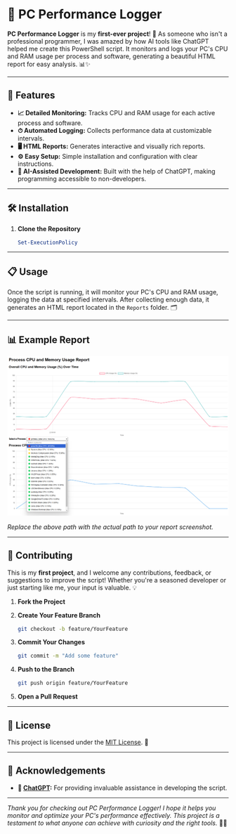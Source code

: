 # 🚀 PC Performance Logger

**PC Performance Logger** is my **first-ever project**! 🎉 As someone who isn't a professional programmer, I was amazed by how AI tools like ChatGPT helped me create this PowerShell script. It monitors and logs your PC's CPU and RAM usage per process and software, generating a beautiful HTML report for easy analysis. 📊✨

---

## 🌟 Features

- **📈 Detailed Monitoring:** Tracks CPU and RAM usage for each active process and software.
- **⏱ Automated Logging:** Collects performance data at customizable intervals.
- **🖥 HTML Reports:** Generates interactive and visually rich reports.
- **⚙️ Easy Setup:** Simple installation and configuration with clear instructions.
- **🤖 AI-Assisted Development:** Built with the help of ChatGPT, making programming accessible to non-developers.

---

## 🛠 Installation

1. **Clone the Repository**

   ```powershell
   Set-ExecutionPolicy 
   ```

---

## 📋 Usage

Once the script is running, it will monitor your PC's CPU and RAM usage, logging the data at specified intervals. After collecting enough data, it generates an HTML report located in the `Reports` folder. 🗂️

---

## 📊 Example Report

![Sample Report](assets/sample-report.png)

*Replace the above path with the actual path to your report screenshot.*

---

## 🤝 Contributing

This is my **first project**, and I welcome any contributions, feedback, or suggestions to improve the script! Whether you're a seasoned developer or just starting like me, your input is valuable. 💡

1. **Fork the Project**
2. **Create Your Feature Branch**

   ```bash
   git checkout -b feature/YourFeature
   ```

3. **Commit Your Changes**

   ```bash
   git commit -m "Add some feature"
   ```

4. **Push to the Branch**

   ```bash
   git push origin feature/YourFeature
   ```

5. **Open a Pull Request**

---

## 📄 License

This project is licensed under the [MIT License](LICENSE). 📜

---

## 🙏 Acknowledgements

- **🤖 [ChatGPT](https://openai.com/chatgpt):** For providing invaluable assistance in developing the script.

---


*Thank you for checking out PC Performance Logger! I hope it helps you monitor and optimize your PC's performance effectively. This project is a testament to what anyone can achieve with curiosity and the right tools.* 🎉💪
```

